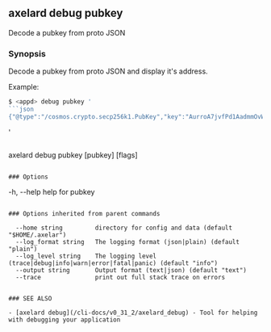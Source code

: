 ## axelard debug pubkey

Decode a pubkey from proto JSON

### Synopsis

Decode a pubkey from proto JSON and display it's address.

Example:

````bash
$ <appd> debug pubkey '
```json
{"@type":"/cosmos.crypto.secp256k1.PubKey","key":"AurroA7jvfPd1AadmmOvWM2rJSwipXfRf8yD6pLbA2DJ"}
````

'

```

```

axelard debug pubkey [pubkey] [flags]

```

### Options

```

-h, --help help for pubkey

```

### Options inherited from parent commands

```

      --home string         directory for config and data (default "$HOME/.axelar")
      --log_format string   The logging format (json|plain) (default "plain")
      --log_level string    The logging level (trace|debug|info|warn|error|fatal|panic) (default "info")
      --output string       Output format (text|json) (default "text")
      --trace               print out full stack trace on errors

```

### SEE ALSO

- [axelard debug](/cli-docs/v0_31_2/axelard_debug) - Tool for helping with debugging your application
```
